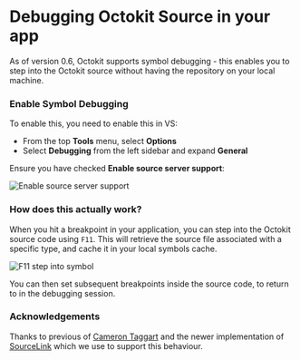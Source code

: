 # Debugging Octokit Source in your app

As of version 0.6, Octokit supports symbol debugging - this enables you to step
into the Octokit source without having the repository on your local machine.

### Enable Symbol Debugging

To enable this, you need to enable this in VS:

 - From the top **Tools** menu, select **Options**
 - Select **Debugging** from the left sidebar and expand **General**

Ensure you have checked **Enable source server support**:

![Enable source server support](https://cloud.githubusercontent.com/assets/359239/5388961/31f9b29e-8144-11e4-8c47-08aca6dee697.png)

### How does this actually work?

When you hit a breakpoint in your application, you can step into the
Octokit source code using `F11`. This will retrieve the source file associated
with a specific type, and cache it in your local symbols cache.

![F11 step into symbol](https://cloud.githubusercontent.com/assets/359239/5389259/74600502-8149-11e4-94f7-10dc79a0573f.gif)

You can then set subsequent breakpoints inside the source code, to return to
in the debugging session.

### Acknowledgements

Thanks to previous of [Cameron Taggart](http://blog.ctaggart.com/) and the newer implementation of
[SourceLink](https://github.com/dotnet/sourcelink) which we use
to support this behaviour.
